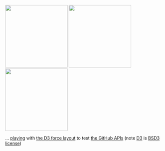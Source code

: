 <kbd><img src="https://hacker-bastl.github.io/git-api-d3js-test/git-api-d3js-test.firefox.png?v0.0.3" width="200" /></kbd> <kbd><img src="https://hacker-bastl.github.io/git-api-d3js-test/git-api-d3js-test.safari.png?v0.0.3" width="200" /></kbd> <kbd><img src="https://hacker-bastl.github.io/git-api-d3js-test/git-api-d3js-test.chrome.png?v0.0.3" width="200" /></kbd>

... [playing](https://hacker-bastl.github.io/git-api-d3js-test/) with [the D3 force layout](https://github.com/d3/d3-force/#d3-force) to test [the GitHub APIs](https://developer.github.com/v3/git/) (note [D3](https://github.com/d3) is [BSD3 license](https://github.com/d3/d3/blob/master/LICENSE))
